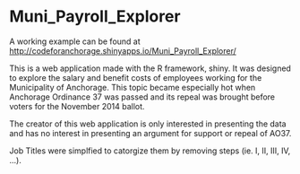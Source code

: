 Muni_Payroll_Explorer
=====================

A working example can be found at http://codeforanchorage.shinyapps.io/Muni_Payroll_Explorer/

This is a web application made with the R framework, shiny.  It was designed to explore the salary and benefit costs of employees working for the Municipality of Anchorage.  This topic became especially hot when Anchorage Ordinance 37 was passed and its repeal was brought before voters for the November 2014 ballot. 

The creator of this web application is only interested in presenting the data and has no interest in presenting an argument for support or repeal of AO37. 

Job Titles were simplfied to catorgize them by removing steps (ie. I, II, III, IV, ...).
